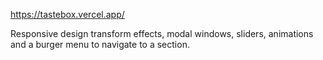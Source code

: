 
https://tastebox.vercel.app/

Responsive design transform effects, modal windows, sliders, animations and a burger menu to navigate to a section.
